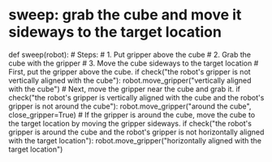 # sweep: grab the cube and move it sideways to the target location
def sweep(robot):
    # Steps:
    #  1. Put gripper above the cube
    #  2. Grab the cube with the gripper
    #  3. Move the cube sideways to the target location
    # First, put the gripper above the cube.
    if check("the robot's gripper is not vertically aligned with the cube"):
        robot.move_gripper("vertically aligned with the cube")
    # Next, move the gripper near the cube and grab it.
    if check("the robot's gripper is vertically aligned with the cube and the robot's gripper is not around the cube"):
        robot.move_gripper("around the cube", close_gripper=True)
    # If the gripper is around the cube, move the cube to the target location by moving the gripper sideways.
    if check("the robot's gripper is around the cube and the robot's gripper is not horizontally aligned with the target location"):
        robot.move_gripper("horizontally aligned with the target location")
